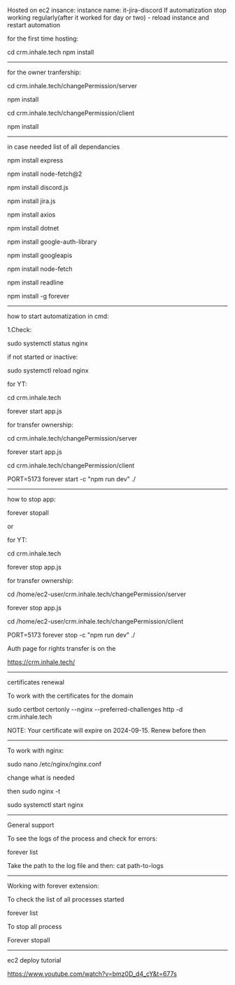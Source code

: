 Hosted on ec2 insance:
instance name: it-jira-discord
If automatization stop working regularly(after it worked for day or two) - reload instance and restart automation

for the first time hosting:

cd crm.inhale.tech
npm install

------
for the owner tranfership:

cd crm.inhale.tech/changePermission/server

npm install

cd crm.inhale.tech/changePermission/client

npm install

----------
in case needed list of all dependancies

npm install express

npm install node-fetch@2

npm install discord.js

npm install jira.js

npm install axios

npm install dotnet

npm install google-auth-library

npm install googleapis

npm install node-fetch

npm install readline

npm install -g forever

----------

how to start automatization in cmd:

1.Check: 

sudo systemctl status nginx

if not started or inactive: 

sudo systemctl reload nginx

for YT:

cd crm.inhale.tech

forever start app.js

for transfer ownership:

cd crm.inhale.tech/changePermission/server

forever start app.js

cd crm.inhale.tech/changePermission/client

PORT=5173 forever start -c "npm run dev" ./

----------

how to stop app:

forever stopall

or

for YT:

cd crm.inhale.tech

forever stop app.js

for transfer ownership:

cd /home/ec2-user/crm.inhale.tech/changePermission/server

forever stop app.js

cd /home/ec2-user/crm.inhale.tech/changePermission/client

PORT=5173 forever stop -c "npm run dev" ./

Auth page for rights transfer is on the

https://crm.inhale.tech/

----------
certificates renewal

To work with the certificates for the domain 

sudo certbot certonly --nginx --preferred-challenges http -d crm.inhale.tech

NOTE:
Your certificate will expire on 2024-09-15. Renew before then

----------
To work with nginx:

sudo nano /etc/nginx/nginx.conf

change what is needed 

then 
sudo nginx -t

sudo systemctl start nginx

----------
General support

To see the logs of the process and check for errors:

forever list

Take the path to the log file and then: cat path-to-logs

--------------------------------------
Working with forever extension:

To check the list of all processes started

forever list

To stop all process

Forever stopall

--------------

ec2 deploy tutorial

https://www.youtube.com/watch?v=bmz0D_d4_cY&t=677s
